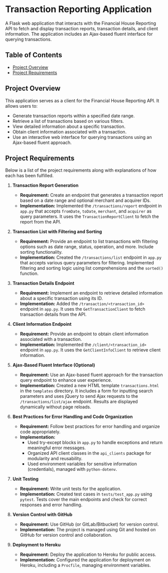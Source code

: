 # Transaction Reporting Application

A Flask web application that interacts with the Financial House Reporting API to fetch and display transaction reports, transaction details, and client information. The application includes an Ajax-based fluent interface for querying transactions.

## Table of Contents

- [Project Overview](#project-overview)
- [Project Requirements](#project-requirements)

## Project Overview

This application serves as a client for the Financial House Reporting API. It allows users to:

- Generate transaction reports within a specified date range.
- Retrieve a list of transactions based on various filters.
- View detailed information about a specific transaction.
- Obtain client information associated with a transaction.
- Use an interactive web interface for querying transactions using an Ajax-based fluent approach.

## Project Requirements

Below is a list of the project requirements along with explanations of how each has been fulfilled.

1. **Transaction Report Generation**

   - **Requirement:** Create an endpoint that generates a transaction report based on a date range and optional merchant and acquirer IDs.
   - **Implementation:** Implemented the `/transactions/report` endpoint in `app.py` that accepts `fromDate`, `toDate`, `merchant`, and `acquirer` as query parameters. It uses the `TransactionReportClient` to fetch the report from the API.

2. **Transaction List with Filtering and Sorting**

   - **Requirement:** Provide an endpoint to list transactions with filtering options such as date range, status, operation, and more. Include sorting functionality.
   - **Implementation:** Created the `/transactions/list` endpoint in `app.py` that accepts various query parameters for filtering. Implemented filtering and sorting logic using list comprehensions and the `sorted()` function.

3. **Transaction Details Endpoint**

   - **Requirement:** Implement an endpoint to retrieve detailed information about a specific transaction using its ID.
   - **Implementation:** Added the `/transaction/<transaction_id>` endpoint in `app.py`. It uses the `GetTransactionClient` to fetch transaction details from the API.

4. **Client Information Endpoint**

   - **Requirement:** Provide an endpoint to obtain client information associated with a transaction.
   - **Implementation:** Implemented the `/client/<transaction_id>` endpoint in `app.py`. It uses the `GetClientInfoClient` to retrieve client information.

5. **Ajax-Based Fluent Interface (Optional)**

   - **Requirement:** Use an Ajax-based fluent approach for the transaction query endpoint to enhance user experience.
   - **Implementation:** Created a new HTML template `transactions.html` in the `templates` directory. It includes a form for inputting search parameters and uses jQuery to send Ajax requests to the `/transactions/list/ajax` endpoint. Results are displayed dynamically without page reloads.

6. **Best Practices for Error Handling and Code Organization**

   - **Requirement:** Follow best practices for error handling and organize code appropriately.
   - **Implementation:**
     - Used try-except blocks in `app.py` to handle exceptions and return meaningful error messages.
     - Organized API client classes in the `api_clients` package for modularity and reusability.
     - Used environment variables for sensitive information (credentials), managed with `python-dotenv`.

7. **Unit Testing**

   - **Requirement:** Write unit tests for the application.
   - **Implementation:** Created test cases in `tests/test_app.py` using `pytest`. Tests cover the main endpoints and check for correct responses and error handling.

8. **Version Control with GitHub**

   - **Requirement:** Use GitHub (or GitLab/Bitbucket) for version control.
   - **Implementation:** The project is managed using Git and hosted on GitHub for version control and collaboration.

9. **Deployment to Heroku**

   - **Requirement:** Deploy the application to Heroku for public access.
   - **Implementation:** Configured the application for deployment on Heroku, including a `Procfile`, managing environment variables.